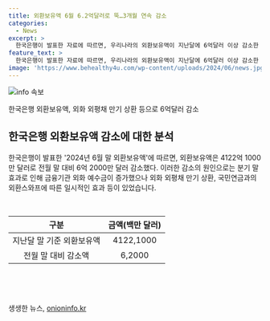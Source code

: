 ```yaml
---
title: 외환보유액 6월 6.2억달러로 뚝…3개월 연속 감소
categories:
  - News
excerpt: >
  한국은행이 발표한 자료에 따르면, 우리나라의 외환보유액이 지난달에 6억달러 이상 감소한 것으로 나타났다. 지난달 말 기준 외환보유액은 4122억 1000만 달러로 전월 말 대비 6억 2000만 달러 감소한 것으로 파악됐다. 이는 외화 외평채 만기 상환과 국민연금과의 외환스와프에 따른 일시적인 효과 등이 원인으로 지목되었다.
feature_text: >
  한국은행이 발표한 자료에 따르면, 우리나라의 외환보유액이 지난달에 6억달러 이상 감소한 것으로 나타났다. 지난달 말 기준 외환보유액은 4122억 1000만 달러로 전월 말 대비 6억 2000만 달러 감소한 것으로 파악됐다. 이는 외화 외평채 만기 상환과 국민연금과의 외환스와프에 따른 일시적인 효과 등이 원인으로 지목되었다.
image: 'https://www.behealthy4u.com/wp-content/uploads/2024/06/news.jpg'
---
```


<p><img src="https://www.behealthy4u.com/wp-content/uploads/2024/06/news.jpg" alt="info 속보" /></p>

<p>한국은행 외환보유액, 외화 외평채 만기 상환 등으로 6억달러 감소</p>

<h2 data-ke-size="size26">한국은행 외환보유액 감소에 대한 분석</h2>

<p data-ke-size="size16">한국은행이 발표한 '2024년 6월 말 외환보유액'에 따르면, 외환보유액은 4122억 1000만 달러로 전월 말 대비 6억 2000만 달러 감소했다. 이러한 감소의 원인으로는 분기 말 효과로 인해 금융기관 외화 예수금이 증가했으나 외화 외평채 만기 상환, 국민연금과의 외환스와프에 따른 일시적인 효과 등이 있었습니다.</p>

<p data-ke-size="size16">&nbsp;</p>

<table>
    <thead>
        <tr>
            <th style="text-align: center;">구분</th>
            <th style="text-align: center;">금액(백만 달러)</th>
        </tr>
    </thead>
    <tbody>
        <tr>
            <td style="text-align: center;">지난달 말 기준 외환보유액</td>
            <td style="text-align: center;">4122,1000</td>
        </tr>
        <tr>
            <td style="text-align: center;">전월 말 대비 감소액</td>
            <td style="text-align: center;">6,2000</td>
        </tr>
    </tbody>
</table>

<p data-ke-size="size16">&nbsp;</p>

<p data-ke-size="size16">&nbsp;</p>
생생한 뉴스, <a href="https://onioninfo.kr" rel="dofollow">onioninfo.kr</a>


